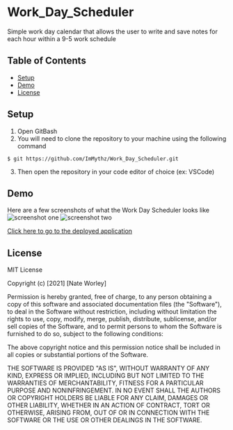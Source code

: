 # Work_Day_Scheduler
Simple work day calendar that allows the user to write and save notes for each hour within a 9-5 work schedule

## Table of Contents
* [Setup](#setup)
* [Demo](#demo)
* [License](#license)
## Setup
1. Open GitBash
2. You will need to clone the repository to your machine using the following command

  `$ git https://github.com/ImMythz/Work_Day_Scheduler.git`
  
3. Then open the repository in your code editor of choice (ex: VSCode)

## Demo
Here are a few screenshots of what the Work Day Scheduler looks like
<img src='docs\assets\images\screenshot1.jpeg' alt='screenshot one'>
<img src='docs\assets\images\screenshot2.jpeg' alt='screenshot two'>

<a href="https://immythz.github.io/Work_Day_Scheduler/" target="_blank">Click here to go to the deployed application</a>

## License
MIT License

Copyright (c) [2021] [Nate Worley]

Permission is hereby granted, free of charge, to any person obtaining a copy
of this software and associated documentation files (the "Software"), to deal
in the Software without restriction, including without limitation the rights
to use, copy, modify, merge, publish, distribute, sublicense, and/or sell
copies of the Software, and to permit persons to whom the Software is
furnished to do so, subject to the following conditions:

The above copyright notice and this permission notice shall be included in all
copies or substantial portions of the Software.

THE SOFTWARE IS PROVIDED "AS IS", WITHOUT WARRANTY OF ANY KIND, EXPRESS OR
IMPLIED, INCLUDING BUT NOT LIMITED TO THE WARRANTIES OF MERCHANTABILITY,
FITNESS FOR A PARTICULAR PURPOSE AND NONINFRINGEMENT. IN NO EVENT SHALL THE
AUTHORS OR COPYRIGHT HOLDERS BE LIABLE FOR ANY CLAIM, DAMAGES OR OTHER
LIABILITY, WHETHER IN AN ACTION OF CONTRACT, TORT OR OTHERWISE, ARISING FROM,
OUT OF OR IN CONNECTION WITH THE SOFTWARE OR THE USE OR OTHER DEALINGS IN THE
SOFTWARE.
```
